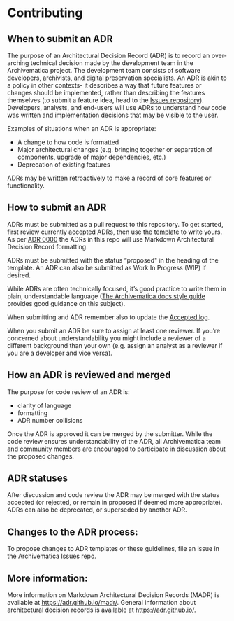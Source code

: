 # Contributing

## When to submit an ADR

The purpose of an Architectural Decision Record (ADR) is to record an
over-arching technical decision made by the development team in the
Archivematica  project. The development team consists of software developers,
archivists, and digital preservation specialists. An ADR is akin to a policy in
other contexts- it describes a way that future features or changes should be 
implemented, rather than describing the features themselves (to submit a feature
idea, head to the [Issues repository](https://github.com/archivematica/Issues)).
Developers, analysts, and end-users will use ADRs to understand how code was
written and implementation decisions that may be visible to the user.

Examples of situations when an ADR is appropriate:

* A change to how code is formatted
* Major architectural changes (e.g. bringing together or separation of 
  components, upgrade of major dependencies, etc.)
* Deprecation of existing features

ADRs may be written retroactively to make a record of core features or
functionality.

## How to submit an ADR

ADRs must be submitted as a pull request to this repository. To get started,
first review currently accepted ADRs, then use the [template](template.md) to
write yours. As per [ADR 0000](0000-use-markdownn-architecturla-decision-records.md) 
the ADRs in this repo will use Markdown Architectural Decision Record formatting.

ADRs must be submitted with the status “proposed" in the heading of the
template. An ADR can also be submitted as Work In Progress (WIP) if desired.

While ADRs are often technically focused, it’s good practice to write them in
plain, understandable language ([The Archivematica docs style
guide](https://github.com/artefactual/archivematica-docs/blob/12da09e3664025169450ac8b913639ff85ebba84/style_guide.md)
provides good guidance on this subject).

When submitting and ADR remember also to update the [Accepted
log](accepted-log.md).

When you submit an ADR be sure to assign at least one reviewer. If you’re
concerned about understandability you might include a reviewer of a different
background than your own (e.g. assign an analyst as a reviewer if you are a
developer and vice versa).

## How an ADR is reviewed and merged

The purpose for code review of an ADR is:

* clarity of language 
* formatting 
* ADR number collisions 

Once the ADR is approved it can be merged by the submitter. While the code
review ensures understandability of the ADR,  all Archivematica team and
community members are encouraged to participate in discussion about the proposed
changes. 

## ADR statuses

After discussion and code review the ADR may be merged with the status accepted
(or rejected, or remain in proposed if deemed more appropriate). ADRs can also
be deprecated, or superseded by another ADR.

## Changes to the ADR process:

To propose changes to ADR templates or these guidelines, file an issue in the
Archivematica Issues repo.

## More information:

More information on Markdown Architectural Decision Records (MADR) is available
at https://adr.github.io/madr/. General information about architectural decision
records is available at https://adr.github.io/.

